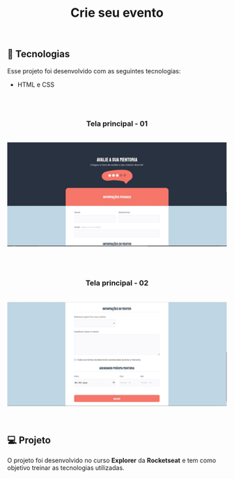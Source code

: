 <h1 align="center"> Crie seu evento </h1>

<br>

## 🚀 Tecnologias

Esse projeto foi desenvolvido com as seguintes tecnologias:

- HTML e CSS

<br>

<br>
<h3 align="center">Tela principal - 01</h3>
<p align="center">
<br>
  <img src="./assets/print01.jpg" >
</p>
<br>

<br>
<h3 align="center">Tela principal - 02</h3>
<p align="center">
<br>
  <img src="./assets/print02.jpg" >
</p>
<br>

## 💻 Projeto

O projeto foi desenvolvido no curso **Explorer** da **Rocketseat** e tem como objetivo treinar as tecnologias utilizadas.
